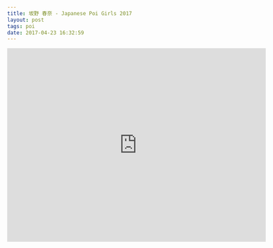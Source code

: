 ```yaml
---
title: 坂野 春奈 - Japanese Poi Girls 2017
layout: post
tags: poi
date: 2017-04-23 16:32:59
---
```

<iframe width="603" height="452" src="https://www.youtube.com/embed/oVd6plmCpKU" frameborder="0" allowfullscreen="true"></iframe>
